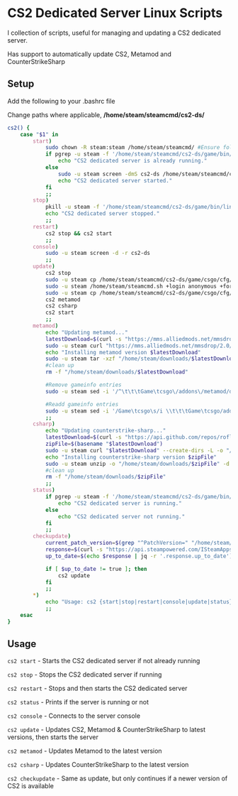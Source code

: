 # CS2 Dedicated Server Linux Scripts

I collection of scripts, useful for managing and updating a CS2 dedicated server.

Has support to automatically update CS2, Metamod and CounterStrikeSharp

## Setup

Add the following to your .bashrc file

Change paths where applicable, **/home/steam/steamcmd/cs2-ds/**

```bash
cs2() {
    case "$1" in
        start)
            sudo chown -R steam:steam /home/steam/steamcmd/ #Ensure folders and files are accessible
            if pgrep -u steam -f '/home/steam/steamcmd/cs2-ds/game/bin/linuxsteamrt64/cs2' > /dev/null; then
                echo "CS2 dedicated server is already running."
            else
                sudo -u steam screen -dmS cs2-ds /home/steam/steamcmd/cs2-ds/game/bin/linuxsteamrt64/cs2 -dedicated -maxplayers 60 -tickrate 128 +game_mode 0 +game_type 3 +map de_dust2 +sv_setsteamaccount DB3AD3DD1C02F7DB8E18F5B1F805ECBB
                echo "CS2 dedicated server started."
            fi
            ;;
        stop)
            pkill -u steam -f '/home/steam/steamcmd/cs2-ds/game/bin/linuxsteamrt64/cs2'
            echo "CS2 dedicated server stopped."
            ;;
        restart)
            cs2 stop && cs2 start
            ;;
        console)
            sudo -u steam screen -d -r cs2-ds
            ;;
        update)
            cs2 stop
            sudo -u steam cp /home/steam/steamcmd/cs2-ds/game/csgo/cfg/server.cfg -f /home/steam/steamcmd/cs2-ds/game/csgo/cfg/server_backup.cfg
            sudo -u steam /home/steam/steamcmd.sh +login anonymous +force_install_dir /home/steam/steamcmd/cs2-ds +app_update 730 validate +quit
            sudo -u steam cp /home/steam/steamcmd/cs2-ds/game/csgo/cfg/server_backup.cfg -f /home/steam/steamcmd/cs2-ds/game/csgo/cfg/server.cfg
            cs2 metamod
            cs2 csharp
            cs2 start
            ;;
        metamod)
            echo "Updating metamod..."
            latestDownload=$(curl -s "https://mms.alliedmods.net/mmsdrop/2.0/mmsource-latest-linux")
            sudo -u steam curl "https://mms.alliedmods.net/mmsdrop/2.0/$latestDownload" --create-dirs -o "/home/steam/downloads/$latestDownload"
            echo "Installing metamod version $latestDownload"
            sudo -u steam tar -xzf "/home/steam/downloads/$latestDownload" -C "/home/steam/steamcmd/cs2-ds/game/csgo/" --overwrite
            #clean up
            rm -f "/home/steam/downloads/$latestDownload"

            #Remove gameinfo entries
            sudo -u steam sed -i '/^\t\t\tGame\tcsgo\/addons\/metamod/d' /home/steam/steamcmd/cs2-ds/game/csgo/gameinfo.gi

            #Readd gameinfo entries
            sudo -u steam sed -i '/Game\tcsgo\s/i \\t\t\tGame\tcsgo/addons/metamod' /home/steam/steamcmd/cs2-ds/game/csgo/gameinfo.gi
            ;;
        csharp)
            echo "Updating counterstrike-sharp..."
            latestDownload=$(curl -s "https://api.github.com/repos/roflmuffin/CounterStrikeSharp/releases/latest" | grep -oP 'https:\/\/github.com\/roflmuffin\/CounterStrikeSharp\/releases\/download\/v\d+\/counterstrikesharp-with-runtime-build-\d+-linux-[a-f0-9]+\.zip') 
            zipFile=$(basename "$latestDownload")
            sudo -u steam curl "$latestDownload" --create-dirs -L -o "/home/steam/downloads/$zipFile"
            echo "Installing counterstrike-sharp version $zipFile"
            sudo -u steam unzip -o "/home/steam/downloads/$zipFile" -d "/home/steam/steamcmd/cs2-ds/game/csgo/"
            #clean up
            rm -f "/home/steam/downloads/$zipFile"
            ;;
        status)
            if pgrep -u steam -f '/home/steam/steamcmd/cs2-ds/game/bin/linuxsteamrt64/cs2' > /dev/null; then
                echo "CS2 dedicated server is running."
            else
                echo "CS2 dedicated server not running."
            fi
            ;;
        checkupdate)
            current_patch_version=$(grep "^PatchVersion=" "/home/steam/steamcmd/cs2-ds/game/csgo/steam.inf" | cut -d'=' -f2 | tr -d '[:space:].')
            response=$(curl -s "https://api.steampowered.com/ISteamApps/UpToDateCheck/v1/?appid=730&version=$current_patch_version")
            up_to_date=$(echo $response | jq -r '.response.up_to_date')

            if [ $up_to_date != true ]; then
                cs2 update
            fi
            ;;
        *)
            echo "Usage: cs2 {start|stop|restart|console|update|status}"
            ;;
    esac
}
```

## Usage
```cs2 start``` - Starts the CS2 dedicated server if not already running

```cs2 stop``` - Stops the CS2 dedicated server if running

```cs2 restart``` - Stops and then starts the CS2 dedicated server

```cs2 status``` - Prints if the server is running or not

```cs2 console``` - Connects to the server console

```cs2 update``` - Updates CS2, Metamod & CounterStrikeSharp to latest versions, then starts the server

```cs2 metamod``` - Updates Metamod to the latest version

```cs2 csharp``` - Updates CounterStrikeSharp to the latest version

```cs2 checkupdate``` - Same as update, but only continues if a newer version of CS2 is available

